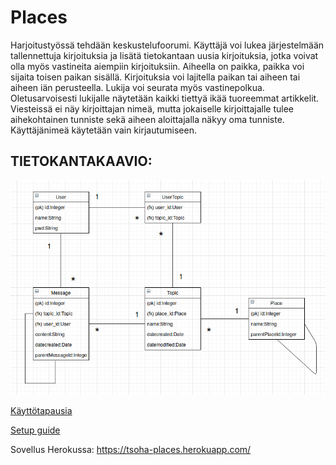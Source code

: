 # Places

Harjoitustyössä tehdään keskustelufoorumi. Käyttäjä voi lukea järjestelmään tallennettuja kirjoituksia ja lisätä tietokantaan uusia kirjoituksia, jotka voivat olla myös vastineita aiempiin kirjoituksiin. Aiheella on paikka, paikka voi sijaita toisen paikan sisällä. Kirjoituksia voi lajitella paikan tai aiheen tai aiheen iän perusteella. Lukija voi seurata myös vastinepolkua. Oletusarvoisesti lukijalle näytetään kaikki tiettyä ikää tuoreemmat artikkelit. Viesteissä ei näy kirjoittajan nimeä, mutta jokaiselle kirjoittajalle tulee aihekohtainen tunniste sekä aiheen aloittajalla näkyy oma tunniste. Käyttäjänimeä käytetään vain kirjautumiseen.

## TIETOKANTAKAAVIO:
![alt text](https://github.com/glinoen/tsoha-Places/blob/master/documentation/Screenshot_2020-01-17%20tsoha-Places-tietokantakaavio%20-%20draw%20io.png)

[Käyttötapausia](https://github.com/glinoen/tsoha-Places/blob/master/documentation/k%C3%A4ytt%C3%B6tapauksia.md )

[Setup guide](https://github.com/glinoen/tsoha-Places/blob/master/documentation/installation_manual.md)

Sovellus Herokussa:
https://tsoha-places.herokuapp.com/


